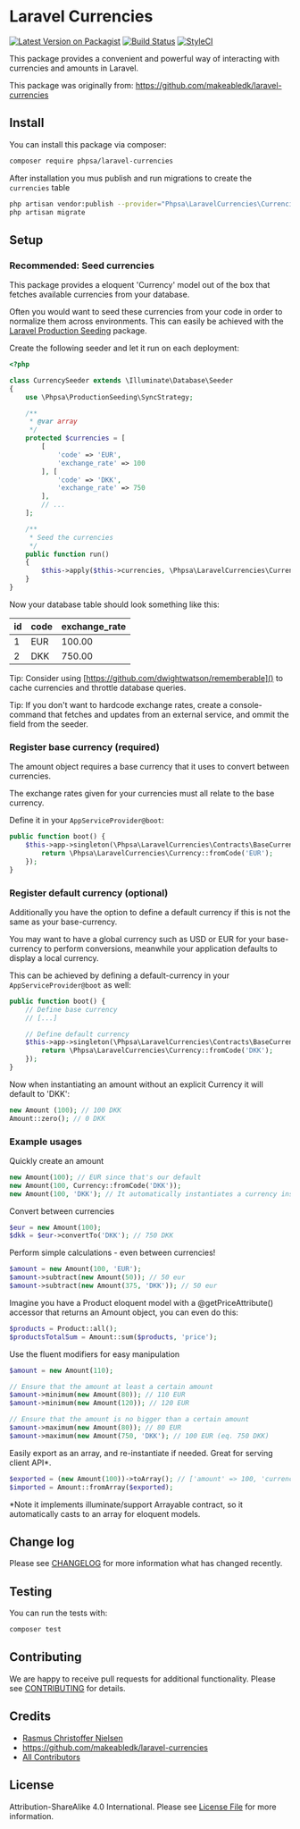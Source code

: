 # Laravel Currencies

[![Latest Version on Packagist](https://img.shields.io/packagist/v/phpsa/laravel-currencies.svg?style=flat-square)](https://packagist.org/packages/phpsa/laravel-currencies)
[![Build Status](https://img.shields.io/github/workflow/status/phpsa/laravel-currencies/Run%20tests?label=Tests)](https://github.com/phpsa/laravel-currencies/actions)
[![StyleCI](https://styleci.io/repos/108846048/shield?branch=master)](https://styleci.io/repos/108846048)

This package provides a convenient and powerful way of interacting with currencies and amounts in Laravel.

This package was originally from: https://github.com/makeabledk/laravel-currencies
## Install

You can install this package via composer:

``` bash
composer require phpsa/laravel-currencies
```

After installation you mus publish and run migrations to create the `currencies` table

```bash
php artisan vendor:publish --provider="Phpsa\LaravelCurrencies\CurrenciesServiceProvider"
php artisan migrate
```

## Setup

### Recommended: Seed currencies

This package provides a eloquent 'Currency' model out of the box that fetches available currencies from your database.

Often you would want to seed these currencies from your code in order to normalize them across environments. This can easily be achieved with the [Laravel Production Seeding](https://github.com/makeabledk/laravel-production-seeding) package.

Create the following seeder and let it run on each deployment:

```php
<?php

class CurrencySeeder extends \Illuminate\Database\Seeder
{
    use \Phpsa\ProductionSeeding\SyncStrategy;

    /**
     * @var array
     */
    protected $currencies = [
        [
            'code' => 'EUR',
            'exchange_rate' => 100
        ], [
            'code' => 'DKK',
            'exchange_rate' => 750
        ],
        // ...
    ];

    /**
     * Seed the currencies
     */
    public function run()
    {
        $this->apply($this->currencies, \Phpsa\LaravelCurrencies\Currency::class, 'code');
    }
}
```

Now your database table should look something like this:

| id | code | exchange_rate |
|----|------|---------------|
| 1  | EUR  | 100.00        |
| 2  | DKK  | 750.00        |

Tip: Consider using [https://github.com/dwightwatson/rememberable]() to cache currencies and throttle database queries.

Tip: If you don't want to hardcode exchange rates, create a console-command that fetches and updates from an external service, and ommit the field from the seeder.

### Register base currency (required)

The amount object requires a base currency that it uses to convert between currencies.

The exchange rates given for your currencies must all relate to the base currency.

Define it in your `AppServiceProvider@boot`:

```php
public function boot() {
    $this->app->singleton(\Phpsa\LaravelCurrencies\Contracts\BaseCurrency::class, function () {
        return \Phpsa\LaravelCurrencies\Currency::fromCode('EUR');
    });
}
```

### Register default currency (optional)

Additionally you have the option to define a default currency if this is not the same as your base-currency.

You may want to have a global currency such as USD or EUR for your base-currency to perform conversions, meanwhile your application defaults to display a local currency.

This can be achieved by defining a default-currency in your `AppServiceProvider@boot` as well:

```php
public function boot() {
    // Define base currency
    // [...]

    // Define default currency
    $this->app->singleton(\Phpsa\LaravelCurrencies\Contracts\BaseCurrency::class, function () {
        return \Phpsa\LaravelCurrencies\Currency::fromCode('DKK');
    });
}
```

Now when instantiating an amount without an explicit Currency it will default to 'DKK':

```php
new Amount (100); // 100 DKK
Amount::zero(); // 0 DKK
```

### Example usages
Quickly create an amount
```php
new Amount(100); // EUR since that's our default
new Amount(100, Currency::fromCode('DKK'));
new Amount(100, 'DKK'); // It automatically instantiates a currency instance given a currency-code
```

Convert between currencies
```php
$eur = new Amount(100);
$dkk = $eur->convertTo('DKK'); // 750 DKK
```

Perform simple calculations - even between currencies!
```php
$amount = new Amount(100, 'EUR');
$amount->subtract(new Amount(50)); // 50 eur
$amount->subtract(new Amount(375, 'DKK')); // 50 eur
```

Imagine you have a Product eloquent model with a @getPriceAttribute() accessor that returns an Amount object, you can even do this:
```php
$products = Product::all();
$productsTotalSum = Amount::sum($products, 'price');
```

Use the fluent modifiers for easy manipulation
```php
$amount = new Amount(110);

// Ensure that the amount at least a certain amount
$amount->minimum(new Amount(80)); // 110 EUR
$amount->minimum(new Amount(120)); // 120 EUR

// Ensure that the amount is no bigger than a certain amount
$amount->maximum(new Amount(80)); // 80 EUR
$amount->maximum(new Amount(750, 'DKK'); // 100 EUR (eq. 750 DKK)
```

Easily export as an array, and re-instantiate if needed. Great for serving client API*.
```php
$exported = (new Amount(100))->toArray(); // ['amount' => 100, 'currency' => 'EUR', 'formatted' => 'EUR 100']
$imported = Amount::fromArray($exported);
```
*Note it implements illuminate/support Arrayable contract, so it automatically casts to an array for eloquent models.


## Change log

Please see [CHANGELOG](CHANGELOG.md) for more information what has changed recently.

## Testing

You can run the tests with:

```bash
composer test
```

## Contributing

We are happy to receive pull requests for additional functionality. Please see [CONTRIBUTING](CONTRIBUTING.md) for details.

## Credits

- [Rasmus Christoffer Nielsen](https://github.com/rasmuscnielsen)
- https://github.com/makeabledk/laravel-currencies
- [All Contributors](../../contributors)

## License

Attribution-ShareAlike 4.0 International. Please see [License File](LICENSE.md) for more information.
